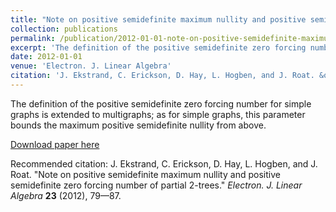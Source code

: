 ```yaml
---
title: "Note on positive semidefinite maximum nullity and positive semidefinite zero forcing number of partial 2-trees"
collection: publications
permalink: /publication/2012-01-01-note-on-positive-semidefinite-maximum-nullity-and-positive-semidefinite-zero-forcing-number-of-partial-2-trees
excerpt: 'The definition of the positive semidefinite zero forcing number for simple graphs is extended to multigraphs; as for simple graphs, this parameter bounds the maximum positive semidefinite nullity from above.'
date: 2012-01-01
venue: 'Electron. J. Linear Algebra'
citation: 'J. Ekstrand, C. Erickson, D. Hay, L. Hogben, and J. Roat. &quot;Note on positive semidefinite maximum nullity and positive semidefinite zero forcing number of partial 2-trees.&quot; <i>Electron. J. Linear Algebra</i> <b>23</b> (2012), 79—87.'
---
```

The definition of the positive semidefinite zero forcing number for simple graphs is extended to multigraphs; as for simple graphs, this parameter bounds the maximum positive semidefinite nullity from above.

[Download paper here](https://doi.org/10.13001/1081-3810.1506)

Recommended citation: J. Ekstrand, C. Erickson, D. Hay, L. Hogben, and J. Roat. "Note on positive semidefinite maximum nullity and positive semidefinite zero forcing number of partial 2-trees." <i>Electron. J. Linear Algebra</i> <b>23</b> (2012), 79—87.